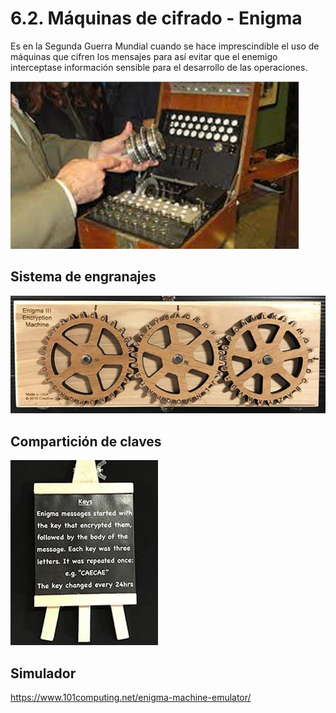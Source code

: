 # 6.2. Máquinas de cifrado - Enigma

Es en la Segunda Guerra Mundial cuando se hace imprescindible el uso de máquinas que cifren los mensajes para así evitar que el enemigo interceptase información sensible para el desarrollo de las operaciones.

![](img/2022-11-24-21-24-06.png)

## Sistema de engranajes

![](img/2022-11-25-17-37-25.png)

## Compartición de claves

![](img/2022-11-25-17-37-07.png)

## Simulador

https://www.101computing.net/enigma-machine-emulator/
